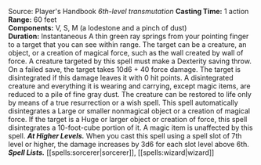 Source: Player's Handbook
*6th-level transmutation*
**Casting Time:** 1 action  
**Range:** 60 feet  
**Components:** V, S, M (a lodestone and a pinch of dust)  
**Duration:** Instantaneous
A thin green ray springs from your pointing finger to a target that you can see within range. The target can be a creature, an object, or a creation of magical force, such as the wall created by wall of force.
A creature targeted by this spell must make a Dexterity saving throw. On a failed save, the target takes 10d6 + 40 force damage. The target is disintegrated if this damage leaves it with 0 hit points.
A disintegrated creature and everything it is wearing and carrying, except magic items, are reduced to a pile of fine gray dust. The creature can be restored to life only by means of a true resurrection or a wish spell.
This spell automatically disintegrates a Large or smaller nonmagical object or a creation of magical force. If the target is a Huge or larger object or creation of force, this spell disintegrates a 10-foot-cube portion of it. A magic item is unaffected by this spell.
***At Higher Levels.*** When you cast this spell using a spell slot of 7th level or higher, the damage increases by 3d6 for each slot level above 6th.
***Spell Lists.*** [[spells:sorcerer|sorcerer]], [[spells:wizard|wizard]]